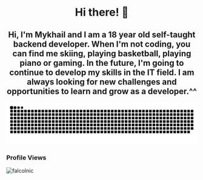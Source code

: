 <h1 align="center">Hi there! 👋</h1>

<h2 align="center">Hi, I'm Mykhail and I am a 18 year old self-taught backend developer. When I'm not coding, you can find me skiing, playing basketball, playing piano or gaming. In the future, I'm going to continue to develop my skills in the IT field. I am always looking for new challenges and opportunities to learn and grow as a developer.^^</h2>

<picture>
  <source media="(prefers-color-scheme: dark)" srcset="github-snake-dark.svg" />
  <img alt="github-snake" src="img/github-user-contribution.svg" />
</picture>

<h3>Profile Views</h3>
 <p align="left"> <img src="https://profile-counter.glitch.me/falcolnic/count.svg" alt="falcolnic" /> </p>


